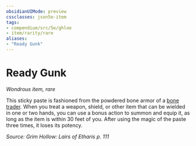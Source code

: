 ```yaml
---
obsidianUIMode: preview
cssclasses: json5e-item
tags:
- compendium/src/5e/ghloe
- item/rarity/rare
aliases: 
- "Ready Gunk"
---
```

# Ready Gunk
*Wondrous item, rare*  


This sticky paste is fashioned from the powdered bone armor of a [bone trader](2-Mechanics/CLI/bestiary/fey/bone-trader-ghloe.md). When you treat a weapon, shield, or other item that can be wielded in one or two hands, you can use a bonus action to summon and equip it, as long as the item is within 30 feet of you. After using the magic of the paste three times, it loses its potency.

*Source: Grim Hollow: Lairs of Etharis p. 111*